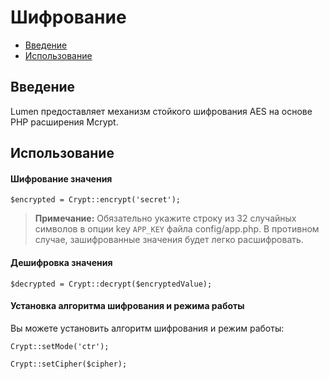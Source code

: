 # Шифрование

- [Введение](#introduction)
- [Использование](#basic-usage)

<a name="introduction"></a>
## Введение

Lumen предоставляет механизм стойкого шифрования AES на основе PHP расширения Mcrypt.

<a name="basic-usage"></a>
## Использование

#### Шифрование значения

	$encrypted = Crypt::encrypt('secret');

> **Примечание:** Обязательно укажите строку из 32 случайных символов в опции key `APP_KEY` файла config/app.php. В противном случае, зашифрованные значения будет легко расшифровать.

#### Дешифровка значения

	$decrypted = Crypt::decrypt($encryptedValue);

#### Установка алгоритма шифрования и режима работы

Вы можете установить алгоритм шифрования и режим работы:

	Crypt::setMode('ctr');

	Crypt::setCipher($cipher);
 
